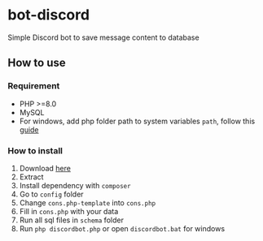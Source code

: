 # bot-discord

Simple Discord bot to save message content to database

## How to use

### Requirement

- PHP >=8.0
- MySQL
- For windows, add php folder path to system variables `path`, follow this [guide](https://www.computerhope.com/issues/ch000549.htm)

### How to install

1. Download [here](https://github.com/nicholaskevs/bot-discord/archive/refs/heads/master.zip)
2. Extract
3. Install dependency with `composer`
4. Go to `config` folder
5. Change `cons.php-template` into `cons.php`
6. Fill in `cons.php` with your data
7. Run all sql files in `schema` folder
8. Run `php discordbot.php` or open `discordbot.bat` for windows
